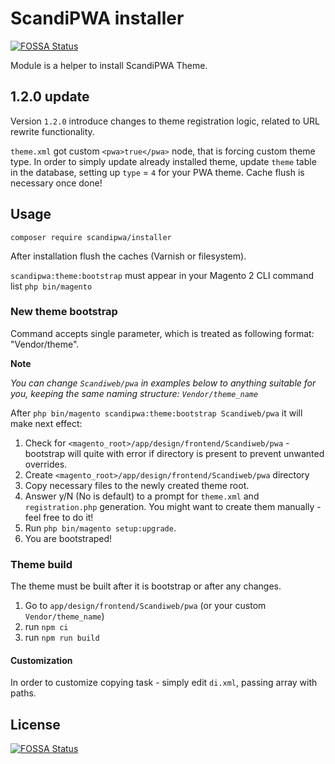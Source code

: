 # ScandiPWA installer
[![FOSSA Status](https://app.fossa.io/api/projects/git%2Bgithub.com%2Fscandipwa%2Finstaller.svg?type=shield)](https://app.fossa.io/projects/git%2Bgithub.com%2Fscandipwa%2Finstaller?ref=badge_shield)


Module is a helper to install ScandiPWA Theme.

## 1.2.0 update
Version `1.2.0` introduce changes to theme registration logic, related to URL rewrite functionality.

`theme.xml` got custom `<pwa>true</pwa>` node, that is forcing custom theme type.
In order to simply update already installed theme, update `theme` table in the database, setting up `type` = `4` for 
your PWA theme. Cache flush is necessary once done!

## Usage

`composer require scandipwa/installer`

After installation flush the caches (Varnish or filesystem).

`scandipwa:theme:bootstrap` must appear in your Magento 2 CLI command list
`php bin/magento`

### New theme bootstrap

Command accepts single parameter, which is treated as following format: "Vendor/theme".

**Note**

*You can change `Scandiweb/pwa` in examples below to anything suitable for you, keeping the same naming structure: 
`Vendor/theme_name`*

After `php bin/magento scandipwa:theme:bootstrap Scandiweb/pwa` it will make next effect:
1. Check for `<magento_root>/app/design/frontend/Scandiweb/pwa` - bootstrap will quite with error if directory is present to prevent unwanted overrides.
2. Create `<magento_root>/app/design/frontend/Scandiweb/pwa` directory
3. Copy necessary files to the newly created theme root.
4. Answer y/N (No is default) to a prompt for `theme.xml` and `registration.php` generation. You might want to create
 them manually - feel free to do it!
5. Run `php bin/magento setup:upgrade`.
6. You are bootstraped!

### Theme build
The theme must be built after it is bootstrap or after any changes.

1. Go to `app/design/frontend/Scandiweb/pwa` (or your custom `Vendor/theme_name`)
2. run `npm ci`
3. run `npm run build`


#### Customization
In order to customize copying task - simply edit `di.xml`, passing array with paths.

## License
[![FOSSA Status](https://app.fossa.io/api/projects/git%2Bgithub.com%2Fscandipwa%2Finstaller.svg?type=large)](https://app.fossa.io/projects/git%2Bgithub.com%2Fscandipwa%2Finstaller?ref=badge_large)